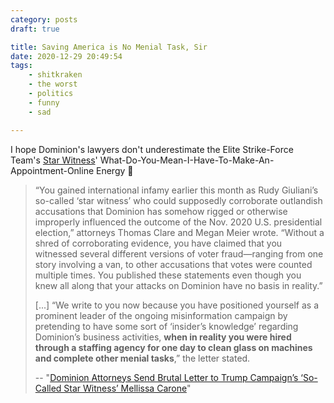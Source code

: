 ```yaml
---
category: posts
draft: true

title: Saving America is No Menial Task, Sir
date: 2020-12-29 20:49:54
tags:
    - shitkraken
    - the worst
    - politics
    - funny
    - sad

---
```


I hope Dominion's lawyers don't underestimate the Elite Strike-Force Team's [Star Witness](/links/0e81febd1ec25329a489cdd23337daeb)' What-Do-You-Mean-I-Have-To-Make-An-Appointment-Online Energy 😬

> “You gained international infamy earlier this month as Rudy Giuliani’s so-called ‘star witness’ who could supposedly corroborate outlandish accusations that Dominion has somehow rigged or otherwise improperly influenced the outcome of the Nov. 2020 U.S. presidential election,” attorneys Thomas Clare and Megan Meier wrote. “Without a shred of corroborating evidence, you have claimed that you witnessed several different versions of voter fraud—ranging from one story involving a van, to other accusations that votes were counted multiple times. You published these statements even though you knew all along that your attacks on Dominion have no basis in reality.”
>
> [...] “We write to you now because you have positioned yourself as a prominent leader of the ongoing misinformation campaign by pretending to have some sort of ‘insider’s knowledge’ regarding Dominion’s business activities, **when in reality you were hired through a staffing agency for one day to clean glass on machines and complete other menial tasks**,” the letter stated.
>
> -- "[Dominion Attorneys Send Brutal Letter to Trump Campaign’s ‘So-Called Star Witness’ Mellissa Carone](https://lawandcrime.com/high-profile/dominion-attorneys-send-brutal-letter-to-trump-campaigns-so-called-star-witness-mellissa-carone/)"
